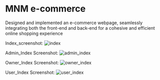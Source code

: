 # MNM e-commerce
Designed and implemented an e-commerce webpage, seamlessly integrating both the front-end and back-end for a cohesive and efficient online shopping experience

Index_screenshot:
![index](https://github.com/naveenn69/e-commerce/assets/151656065/48612d9b-6d80-457d-ba2a-7bb0716a006d)


Admin_Index Screenshot:
![admin_index](https://github.com/naveenn69/e-commerce/assets/151656065/b33760c7-44fe-4bb3-842c-0de5732065d1)

Owner_Index Screenshot:
![owner_index](https://github.com/naveenn69/e-commerce/assets/151656065/346f65bf-2bd0-45da-b44e-cd707bcf02ca)

User_Index Screenshot:
![user_index](https://github.com/naveenn69/e-commerce/assets/151656065/e46e35c8-7533-401b-8c56-b85e043b362d)


